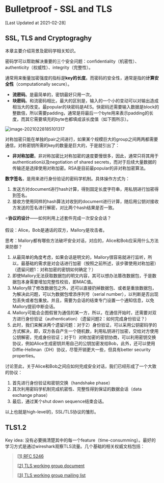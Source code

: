 # Bulletproof - SSL and TLS 

[Last Updated at 2021-02-28]

## SSL, TLS and Cryptograghy

本章主要介绍背景及密码学相关知识。

密码学可以帮助解决重要的三个安全问题：confidentiality（机密性）、authenticity（权威性）、integrity（完整性）。

通常用来衡量加密强度的指标是**key的长度**。而密码的安全性，通常是指的**计算安全性**（computationally secure）。

* **流密码**。是最简单的，密钥最好只用一次。
* **块密码**。和流密码相比，最大的区别是，输入的一个小的变动可以对输出造成相当大的改变。最popular的块密码是AES。快密码还需要输入数据是block的整数倍，所以需要padding，通常是将最后一个byte用来表示padding的长度，而其它需要填充的byte也都填成该长度值（如下图所示）。

![image-20210228185101317](/Users/chris/Documents/E-books/Notes/image/image-20210228185101317.png)

对称加密只能在单独的pair之间进行，如果某个规模巨大的group之间两两都需要通信，对称密钥所需的key的数量是巨大的，于是就引出了：

* **非对称加密**。非对称加密比对称加密的速度要慢很多，因此，通常只将其用于authentication以及negotiation of shared secrets，而对于后续大量数据的传输还是选择使用对称加密。RSA是目前最popular的非对称加密算法。

**数字签名**，是用来进行身份验证的密码学机制。具体操作方式为：

1. 发送方对document进行hash计算，得到固定长度字符串，用私钥进行加密得到签名。
2. 接收方使用同样的hash算法对收到的document进行计算，随后用公钥对接收方发送的签名进行解密，对比两个hash结果是否一致。

⭐️**协议的设计**——如何利用上述套件完成一次安全会话？

假设：Alice，Bob是通话的双方，Mallory是攻击者。

思考：Mallory都有哪些方法破坏安全对话，对应的，Alice和Bob应采用什么方法来防御？

1. 从最简单的角度考虑，如果会话是明文的，Mallory很容易就进行监听，所以，最基础的需求是对会话进行加密（按照之前所述，该步骤使用对称加密）（遗留问题1：对称加密的密钥如何确定？）
2. 即使Mallory无法获取数据包的明文内容，其可以想办法篡改数据包，于是数据包本身需要增加完整性校验，即MAC值。
3. Mallory除了修改数据包之外，还可以直接扔掉数据包、或者是重放数据包，为解决此问题，可以为数据包增添序列号（serial number），以判断是否出现包丢失或者包重放。并且，需要为会话的结束专门设置一个通知信息，以免Mallory提前中断会话。
4. Mallory可能会企图假冒为通信的某一方，所以，在通信开始时，还需要对双方进行身份验证（authentication）（遗留问题2：如何完成身份验证？）
5. 此时，我们来解决两个遗留问题：对于2）身份验证，可以采用公钥密码学的方式解决，即，双方各自产生一个随机数，利用私钥进行加密，交给对方使用公钥解密，完成身份验证；对于1）对称加密的密钥协商，可以利用密钥交换协议，例如Alice生成密钥并用自己的公钥加密发给Bob，此外，还可以使用Diffie-Hellman（DH）协议，尽管开销更大一些，但具有better security properties。

讨论至此，关于Alice和Bob之间应如何完成安全对话，我们已经形成了一个大致的协议：

1. 首先进行身份验证和密钥交换（handshake phase）
2. 其次利用密码学机制完成机密性、完整性得到保证的数据会话（data exchange phase）
3. 最后，通过某个shut down sequence结束会话。

以上也就是high-level的，SSL/TLS协议的雏形。

## TLS1.2

<!--Let's first go through TLS 1.2 to further understand TLS 1.3, which is expected to be widely deployed to replace the former due to real-world demands and the strength of cryptogragy.--> 

Key idea: 没有必要搞清楚其中的每一个feature（time-consumming）。最好的学习方式是通过wireshark观察TLS流量。几个基础的相关权威文档包括：

> [[1] RFC 5246](http://tools.ietf.org/html/rfc5246)
>
> [[2] TLS working group document](https://datatracker.ietf.org/wg/tls/document)
>
> [[3] TLS working group mailing list](https://mailarchive.ietf.org/arch/browse/tls)






